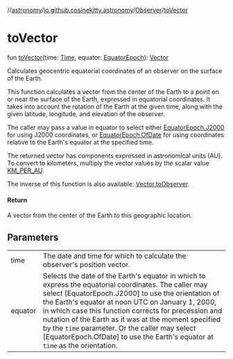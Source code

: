 //[astronomy](../../../index.md)/[io.github.cosinekitty.astronomy](../index.md)/[Observer](index.md)/[toVector](to-vector.md)

# toVector

fun [toVector](to-vector.md)(time: [Time](../-time/index.md), equator: [EquatorEpoch](../-equator-epoch/index.md)): [Vector](../-vector/index.md)

Calculates geocentric equatorial coordinates of an observer on the surface of the Earth.

This function calculates a vector from the center of the Earth to a point on or near the surface of the Earth, expressed in equatorial coordinates. It takes into account the rotation of the Earth at the given time, along with the given latitude, longitude, and elevation of the observer.

The caller may pass a value in equator to select either [EquatorEpoch.J2000](../-equator-epoch/-j2000/index.md) for using J2000 coordinates, or [EquatorEpoch.OfDate](../-equator-epoch/-of-date/index.md) for using coordinates relative to the Earth's equator at the specified time.

The returned vector has components expressed in astronomical units (AU). To convert to kilometers, multiply the vector values by the scalar value [KM_PER_AU](../-k-m_-p-e-r_-a-u.md).

The inverse of this function is also available: [Vector.toObserver](../-vector/to-observer.md).

#### Return

A vector from the center of the Earth to this geographic location.

## Parameters

| | |
|---|---|
| time | The date and time for which to calculate the observer's position vector. |
| equator | Selects the date of the Earth's equator in which to express the equatorial coordinates.     The caller may select [EquatorEpoch.J2000] to use the orientation of the Earth's equator     at noon UTC on January 1, 2000, in which case this function corrects for precession     and nutation of the Earth as it was at the moment specified by the `time` parameter.     Or the caller may select [EquatorEpoch.OfDate] to use the Earth's equator at `time`     as the orientation. |
